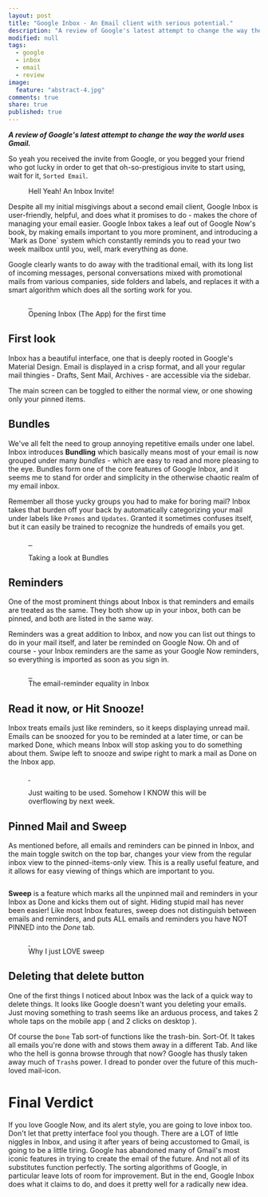 ```yaml
---
layout: post
title: "Google Inbox - An Email client with serious potential."
description: "A review of Google's latest attempt to change the way the world uses Gmail."
modified: null
tags:
  - google
  - inbox
  - email
  - review
image:
  feature: "abstract-4.jpg"
comments: true
share: true
published: true
---
```


***A review of Google's latest attempt to change the way the world uses Gmail.***

So yeah you received the invite from Google, or you begged your friend who got lucky in order to get that oh-so-prestigious invite to start using, wait for it, `Sorted Email`.

<figure>  
    <a href="/blog/images/2014-10-28-google-inbox-review/inbox-invite-mail.png">
        <img src="/blog/images/2014-10-28-google-inbox-review/inbox-thumb-invite-mail.png" alt="">
    </a>
    <figcaption> Hell Yeah! An Inbox Invite! </figcaption>
</figure>              
Despite all my initial misgivings about a second email client, Google Inbox is user-friendly, helpful, and does what it promises to do - makes the chore of managing your email easier. Google Inbox takes a leaf out of Google Now's book, by making emails important to you more prominent, and introducing a `Mark as Done` system which constantly reminds you to read your two week mailbox until you, well, mark everything as done.

Google clearly wants to do away with the traditional email, with its long list of incoming messages, personal conversations mixed with promotional mails from various companies, side folders and labels, and replaces it with a smart algorithm which does all the sorting work for you.

<figure class = "third" >  
	<a href="/blog/images/2014-10-28-google-inbox-review/inbox-app-1-1242x2208.png">
        <img src="/blog/images/2014-10-28-google-inbox-review/inbox-thumb-app-1-1242x2208.png" alt="">
    </a>
    <a href="/blog/images/2014-10-28-google-inbox-review/inbox-initial-screen-1.png">
       <img src="/blog/images/2014-10-28-google-inbox-review/inbox-initial-screen-1.png" alt="">
    </a>
	<a href="/blog/images/2014-10-28-google-inbox-review/inbox-initial-screen-3.png">
        <img src="/blog/images/2014-10-28-google-inbox-review/inbox-initial-screen-3.png" alt="">
    </a>
    <figcaption> Opening Inbox (The App) for the first time </figcaption>
</figure>              


## First look

Inbox has a beautiful interface, one that is deeply rooted in Google's Material Design. Email is displayed in a crisp format, and all your regular mail thingies - Drafts, Sent Mail, Archives - are accessible via the sidebar.

The main screen can be toggled to either the normal view, or one showing only your pinned items.



## Bundles

We've all felt the need to group annoying repetitive emails under one label. Inbox introduces **Bundling** which basically means most of your email is now grouped under many *bundles* - which are easy to read and more pleasing to the eye.
Bundles form one of the core features of Google Inbox, and it seems me to stand for order and simplicity in the otherwise chaotic realm of my email inbox.

Remember all those yucky groups you had to make for boring mail? Inbox takes that burden off your back by automatically categorizing your mail under labels like `Promos` and `Updates`. Granted it sometimes confuses itself, but it can easily be trained to recognize the hundreds of emails you get.   

<figure class = "third" >  
	<a href="/blog/images/2014-10-28-google-inbox-review/inbox-android-sidebar-screen
.png">
        <img src="/blog/images/2014-10-28-google-inbox-review/blog/images/inbox-thumb-android-sidebar-screen
.png" alt="">
    </a>
    <a href="/blog/images/2014-10-28-google-inbox-review/inbox-desktop-sidebar-screen.PNG">
       <img src="/blog/images/2014-10-28-google-inbox-review/inbox-thumb-desktop-sidebar-screen.png" alt="">
    </a>
	<a href="/blog/images/2014-10-28-google-inbox-review/inbox-promos-bundle-preview.png">
        <img src="/blog/images/2014-10-28-google-inbox-review/inbox-thumb-promos-bundle-preview.png" alt="">
    </a>
</figure>              
<figure>  
    <a href="/blog/images/2014-10-28-google-inbox-review/inbox-desktop-preview.PNG">
        <img src="/blog/images/2014-10-28-google-inbox-review/inbox-desktop-preview.PNG" alt="">
    </a>
     <figcaption> Taking a look at Bundles </figcaption>
</figure>          


## Reminders

One of the most prominent things about Inbox is that reminders and emails are treated as the same. They both show up in your inbox, both can be pinned, and both are listed in the same way.

Reminders was a great addition to Inbox, and now you can list out things to do in your mail itself, and later be reminded on Google Now. Oh and of course - your Inbox reminders are the same as your Google Now reminders, so everything is imported as soon as you sign in.

<figure class = "third" >  
    <a href="/blog/images/2014-10-28-google-inbox-review/inbox-new-screen.png">
        <img src="/blog/images/2014-10-28-google-inbox-review/blog/images/inbox-new-screen.png" alt="">
    </a>
    <a href="/blog/images/2014-10-28-google-inbox-review/inbox-new-reminder.png">
       <img src="/blog/images/2014-10-28-google-inbox-review/inbox-new-reminder.png" alt="">
    </a>
    <a href="/blog/images/2014-10-28-google-inbox-review/inbox-new-mail-ios.png">
        <img src="/blog/images/2014-10-28-google-inbox-review/inbox-new-mail-ios.png" alt="">
    </a>
    <figcaption> The email-reminder equality in Inbox </figcaption>
</figure>          

## Read it now, or Hit Snooze!

Inbox treats emails just like reminders, so it keeps displaying unread mail. Emails can be snoozed for you to be reminded at a later time, or can be marked Done, which means Inbox will stop asking you to do something about them. Swipe left to snooze and swipe right to mark a mail as Done on the Inbox app.

<figure class = "half" >  
	<a href="/blog/images/2014-10-28-google-inbox-review/inbox-swipe-left.png">
       <img src="/blog/images/2014-10-28-google-inbox-review/inbox-swipe-left.png" alt="">
    </a>
	<a href="/blog/images/2014-10-28-google-inbox-review/inbox-swipe-right.png">
        <img src="/blog/images/2014-10-28-google-inbox-review/inbox-swipe-right.png" alt="">
    </a>
</figure>              

<figure>  
    <a href="/blog/images/2014-10-28-google-inbox-review/inbox-desktop-snooze-screen.PNG">
        <img src="/blog/images/2014-10-28-google-inbox-review/inbox-desktop-snooze-screen.PNG" alt="">
    </a>
    <figcaption> Just waiting to be used. Somehow I KNOW this will be overflowing by next week.</figcaption>
</figure>          

## Pinned Mail and Sweep

As mentioned before, all emails and reminders can be pinned in Inbox, and the main toggle switch on the top bar, changes your view from the regular inbox view to the pinned-items-only view. This is a really useful feature, and it allows for easy viewing of things which are important to you.

<figure>  
    <a href="/blog/images/2014-10-28-google-inbox-review/inbox-pinned-items.png">
        <img src="/blog/images/2014-10-28-google-inbox-review/inbox-thumb-pinned-items.png" alt="">
    </a>
</figure>           


**Sweep** is a feature which marks all the unpinned mail and reminders in your Inbox as Done and kicks them out of sight. Hiding stupid mail has never been easier! Like most Inbox features, sweep does not distinguish between emails and reminders, and puts ALL emails and reminders you have NOT PINNED into the *Done* tab.  

<figure class = "half" >  
    <a href="/blog/images/2014-10-28-google-inbox-review/inbox-sweep-screen.png">
       <img src="/blog/images/2014-10-28-google-inbox-review/inbox-sweep-screen.png" alt="">
    </a>
    <a href="/blog/images/2014-10-28-google-inbox-review/inbox-android-empty.png">
        <img src="/blog/images/2014-10-28-google-inbox-review/inbox-android-empty.png" alt="">
    </a>
    <figcaption> Why I just LOVE sweep </figcaption>
</figure>           


## Deleting that delete button

One of the first things I noticed about Inbox was the lack of a quick way to delete things. It looks like Google doesn't want you deleting your emails. Just moving something to trash seems like an arduous process, and takes 2 whole taps on the mobile app ( and 2 clicks on desktop ).

Of course the `Done` Tab sort-of functions like the trash-bin. Sort-Of. It takes all emails you're done with and stows them away in a different Tab. And like who the hell is gonna browse through that now? Google has thusly taken away much of `Trash`s  power. I dread to ponder over the future of this much-loved mail-icon.

# Final Verdict

If you love Google Now, and its alert style, you are going to love inbox too. Don't let that pretty interface fool you though. There are a LOT of little niggles in Inbox, and using it after years of being accustomed to Gmail, is going to be a little tiring. Google has abandoned many of Gmail's most iconic features in trying to create the email of the future. And not all of its substitutes function perfectly. The sorting algorithms of Google, in particular leave lots of room for improvement. But in the end, Google Inbox does what it claims to do, and does it pretty well for a radically new idea.

